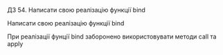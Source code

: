ДЗ 54. Написати свою реалізацію функції bind

Написати свою реалізацію функції bind

При реалізації фунції bind заборонено використовувати методи call та apply
